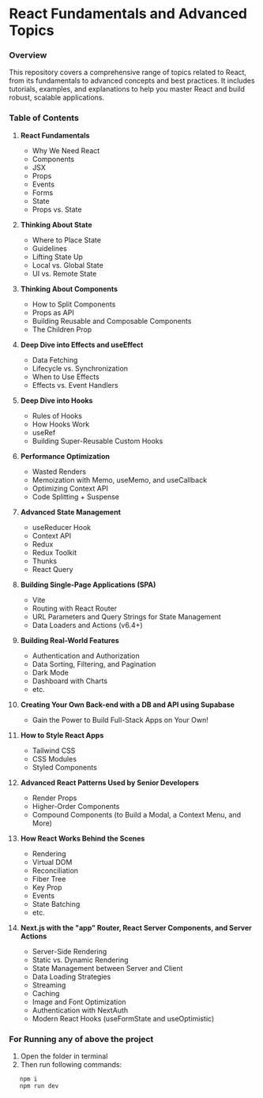 # React Fundamentals and Advanced Topics

### Overview

This repository covers a comprehensive range of topics related to React, from its fundamentals to advanced concepts and best practices. It includes tutorials, examples, and explanations to help you master React and build robust, scalable applications.

### Table of Contents

1. **React Fundamentals**

   - Why We Need React
   - Components
   - JSX
   - Props
   - Events
   - Forms
   - State
   - Props vs. State

2. **Thinking About State**

   - Where to Place State
   - Guidelines
   - Lifting State Up
   - Local vs. Global State
   - UI vs. Remote State

3. **Thinking About Components**

   - How to Split Components
   - Props as API
   - Building Reusable and Composable Components
   - The Children Prop

4. **Deep Dive into Effects and useEffect**

   - Data Fetching
   - Lifecycle vs. Synchronization
   - When to Use Effects
   - Effects vs. Event Handlers

5. **Deep Dive into Hooks**

   - Rules of Hooks
   - How Hooks Work
   - useRef
   - Building Super-Reusable Custom Hooks

6. **Performance Optimization**

   - Wasted Renders
   - Memoization with Memo, useMemo, and useCallback
   - Optimizing Context API
   - Code Splitting + Suspense

7. **Advanced State Management**

   - useReducer Hook
   - Context API
   - Redux
   - Redux Toolkit
   - Thunks
   - React Query

8. **Building Single-Page Applications (SPA)**

   - Vite
   - Routing with React Router
   - URL Parameters and Query Strings for State Management
   - Data Loaders and Actions (v6.4+)

9. **Building Real-World Features**

   - Authentication and Authorization
   - Data Sorting, Filtering, and Pagination
   - Dark Mode
   - Dashboard with Charts
   - etc.

10. **Creating Your Own Back-end with a DB and API using Supabase**

    - Gain the Power to Build Full-Stack Apps on Your Own!

11. **How to Style React Apps**

    - Tailwind CSS
    - CSS Modules
    - Styled Components

12. **Advanced React Patterns Used by Senior Developers**

    - Render Props
    - Higher-Order Components
    - Compound Components (to Build a Modal, a Context Menu, and More)

13. **How React Works Behind the Scenes**

    - Rendering
    - Virtual DOM
    - Reconciliation
    - Fiber Tree
    - Key Prop
    - Events
    - State Batching
    - etc.

14. **Next.js with the "app" Router, React Server Components, and Server Actions**
    - Server-Side Rendering
    - Static vs. Dynamic Rendering
    - State Management between Server and Client
    - Data Loading Strategies
    - Streaming
    - Caching
    - Image and Font Optimization
    - Authentication with NextAuth
    - Modern React Hooks (useFormState and useOptimistic)

### For Running any of above the project

1. Open the folder in terminal
2. Then run following commands:

```
   npm i
   npm run dev
```
